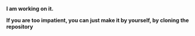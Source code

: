 **I am working on it.**

**If you are too impatient, you can just make it by yourself, by cloning the repository**